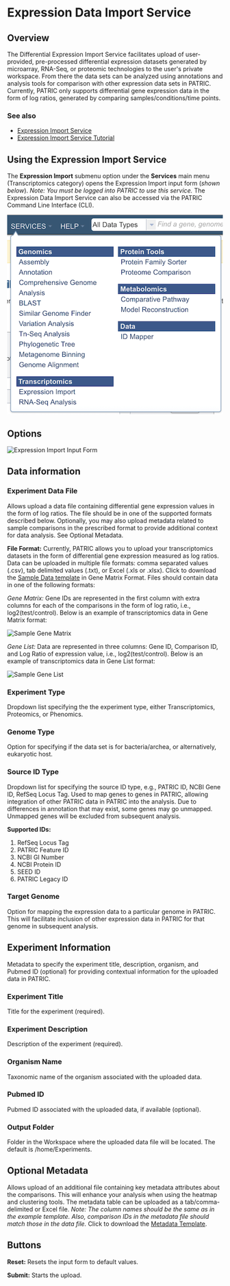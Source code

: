 # Expression Data Import Service

## Overview
The Differential Expression Import Service facilitates upload of user-provided, pre-processed differential expression datasets generated by microarray, RNA-Seq, or proteomic technologies to the user's private workspace. From there the data sets can be analyzed using annotations and analysis tools for comparison with other expression data sets in PATRIC. Currently, PATRIC only supports differential gene expression data in the form of log ratios, generated by comparing samples/conditions/time points.

### See also
  * [Expression Import Service](https://patricbrc.org/app/Expression)
  * [Expression Import Service Tutorial](https://docs.patricbrc.org/tutorial/expression_import/expression_import.html)

## Using the Expression Import Service
The **Expression Import** submenu option under the **Services** main menu (Transcriptomics category) opens the Expression Import input form (*shown below*). *Note: You must be logged into PATRIC to use this service.* The Expression Data Import Service can also be accessed via the PATRIC Command Line Interface (CLI).

![Expression Import Menu](../images/services_menu.png)

## Options
![Expression Import Input Form](../images/expression_import_input_form.png) 

## Data information

### Experiment Data File
Allows upload a data file containing differential gene expression values in the form of log ratios. The file should be in one of the supported formats described below. Optionally, you may also upload metadata related to sample comparisons in the prescribed format to provide additional context for data analysis. See Optional Metadata.

**File Format:**  Currently, PATRIC allows you to upload your transcriptomics datasets in
the form of differential gene expression measured as log ratios. Data can be uploaded in multiple file formats: comma separated values (.csv), tab delimited values (.txt), or Excel (.xls or .xlsx). Click to download the [Sample Data template](https://docs.patricbrc.org/_static/Sample-Genes.xlsx) in Gene Matrix Format.
Files should contain data in one of the following formats:

*Gene Matrix:* Gene IDs are represented in the first column with extra columns for each of the comparisons in the form of log ratio, i.e., log2(test/control). Below is an example of transcriptomics data in Gene Matrix format:

![Sample Gene Matrix](../images/sample_gene_matrix.png)

*Gene List:* Data are represented in three columns: Gene ID, Comparison ID, and Log Ratio of expression value, i.e., log2(test/control). Below is an example of transcriptomics data in Gene List format:

![Sample Gene List](../images/sample_gene_list.png)

### Experiment Type
Dropdown list specifying the the experiment type, either Transcriptomics, Proteomics, or Phenomics.

### Genome Type
Option for specifying if the data set is for bacteria/archea, or alternatively, eukaryotic host. 

### Source ID Type
Dropdown list for specifying the source ID type, e.g., PATRIC ID, NCBI Gene ID, RefSeq Locus Tag. Used to map genes to genes in PATRIC, allowing integration of other PATRIC data in PATRIC into the analysis. Due to differences in annotation that may exist, some genes may go unmapped. Unmapped genes will be excluded from subsequent analysis.

**Supported IDs:**
1. RefSeq Locus Tag
2. PATRIC Feature ID
3. NCBI GI Number
4. NCBI Protein ID
5. SEED ID
6. PATRIC Legacy ID

### Target Genome
Option for mapping the expression data to a particular genome in PATRIC.  This will facilitate inclusion of other expression data in PATRIC for that genome in subsequent analysis.

## Experiment Information
Metadata to specify the experiment title, description, organism, and Pubmed ID (optional) for providing contextual information for the uploaded data in PATRIC. 

### Experiment Title
Title for the experiment (required).

### Experiment Description
Description of the experiment (required).

### Organism Name
Taxonomic name of the organism associated with the uploaded data.

### Pubmed ID
Pubmed ID associated with the uploaded data, if available (optional).

### Output Folder
Folder in the Workspace where the uploaded data file will be located.  The default is /home/Experiments.

## Optional Metadata
Allows upload of an additional file containing key metadata attributes about the comparisons. This will enhance your analysis when using the heatmap and clustering tools. The metadata table can be uploaded as a tab/comma-delimited or Excel file. *Note: The column names should be the same as in the example template. Also, comparison IDs in
the metadata file should match those in the data file.* Click to download the [Metadata Template](https://docs.patricbrc.org/_static/Sample-Metadata.xlsx).

## Buttons
**Reset:** Resets the input form to default values.

**Submit:** Starts the upload.

